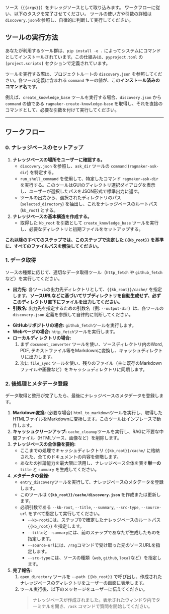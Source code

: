 ソース（`{{args}}`）をナレッジソースとして取り込みます。
ワークフローに従い、以下のタスクを完了させてください。
ツールの使い方や引数の詳細は`discovery.json`を参照し、自律的に判断して実行してください。

## ツールの実行方法
あなたが利用するツール群は、`pip install -e .` によってシステムにコマンドとしてインストールされています。この仕組みは、`pyproject.toml` の `[project.scripts]` セクションで定義されています。

ツールを実行する際は、プロジェクトルートの `discovery.json` を参照してください。各ツール定義に含まれる `command` キーの値が、この**インストール済みのコマンド名**です。

例えば、`create_knowledge_base` ツールを実行する場合、`discovery.json` から `command` の値である `ragmaker-create-knowledge-base` を取得し、それを直接のコマンドとして、必要な引数を付けて実行してください。

---
## ワークフロー

### 0. ナレッジベースのセットアップ
1.  **ナレッジベースの場所をユーザーに確認する。**
    -   `discovery.json` を参照し、`ask_dir` ツールの `command` (`ragmaker-ask-dir`) を特定する。
    -   `run_shell_command` を使用して、特定したコマンド `ragmaker-ask-dir` を実行する。このツールはGUIのディレクトリ選択ダイアログを表示し、ユーザーが選択したパスをJSON形式で標準出力に返す。
    -   ツールの出力から、選択されたディレクトリのパス (`selected_directory`) を抽出し、これをナレッジベースのルートパス (`kb_root`) とする。
2.  **ナレッジベースの基本構造を作成する。**
    -   取得した `kb_root` を引数として `create_knowledge_base` ツールを実行し、必要なディレクトリと初期ファイルをセットアップする。

**これ以降のすべてのステップでは、このステップで決定した `{{kb_root}}` を基準に、すべてのファイルパスを解決してください。**

### 1. データ取得
ソースの種類に応じて、適切なデータ取得ツール（`http_fetch` や `github_fetch` など）を実行してください。

- **出力先**: 各ツールの出力先ディレクトリとして、`{{kb_root}}/cache/` を指定します。**ソースURLなどに基づいてサブディレクトリを自動生成せず、必ずこのディレクトリ直下にファイルを出力してください。**
- **引数名**: 出力先を指定するための引数名（例: `--output-dir`）は、各ツールの `discovery.json` 定義を参照して自律的に判断してください。

*   **GitHubリポジトリの場合:** `github_fetch`ツールを実行します。
*   **Webページの場合:** `http_fetch`ツールを実行します。
*   **ローカルディレクトリの場合:**
    1.  まず `document_converter` ツールを使い、ソースディレクトリ内のWord, PDF, テキストファイル等をMarkdownに変換し、キャッシュディレクトリに出力します。
    2.  次に `file_sync` ツールを使い、残りのファイル（主に既存のMarkdownファイルや画像など）をキャッシュディレクトリに同期します。

### 2. 後処理とメタデータ登録
データ取得と整形が完了したら、最後にナレッジベースのメタデータを登録します。

1.  **Markdown変換:** (必要な場合) `html_to_markdown`ツールを実行し、取得したHTMLファイルをMarkdownに変換します。このツールはインプレースで動作します。
2.  **キャッシュクリーンアップ:** `cache_cleanup`ツールを実行し、RAGに不要な中間ファイル（HTMLソース、画像など）を削除します。
3.  **ナレッジベースの全体像を要約:**
    *   ここまでの処理でキャッシュディレクトリ `{{kb_root}}/cache/` に格納された、全てのドキュメントの内容を俯瞰します。
    *   あなたの推論能力を最大限に活用し、ナレッジベース全体を表す**単一の** `title` と `summary` を生成してください。
4.  **メタデータの登録:**
    *   `entry_discovery`ツールを実行して、ナレッジベースのメタデータを登録します。
    *   このツールは **`{{kb_root}}/cache/discovery.json`** を作成または更新します。
    *   必須引数である `--kb-root`, `--title`, `--summary`, `--src-type`, `--source-url` をすべて指定して実行してください。
        *   `--kb-root`には、ステップ0で確定したナレッジベースのルートパス `{{kb_root}}` を指定します。
        *   `--title`と`--summary`には、前のステップであなたが生成したものを指定します。
        *   `--source-url`には、`/rag`コマンドで受け取った元のソースURLを指定します。
        *   `--src-type`には、ソースの種類（`web`, `github`, `local`など）を指定します。
5.  **完了報告:**
    1.  `open_directory` ツールを `--path {{kb_root}}` で呼び出し、作成されたナレッジベースのディレクトリをユーザーの画面に表示します。
    2.  ツール実行後、以下のメッセージをユーザーに伝えてください。
        > ナレッジベースが作成されました。表示されたウィンドウ内でターミナルを開き、`/ask` コマンドで質問を開始してください。